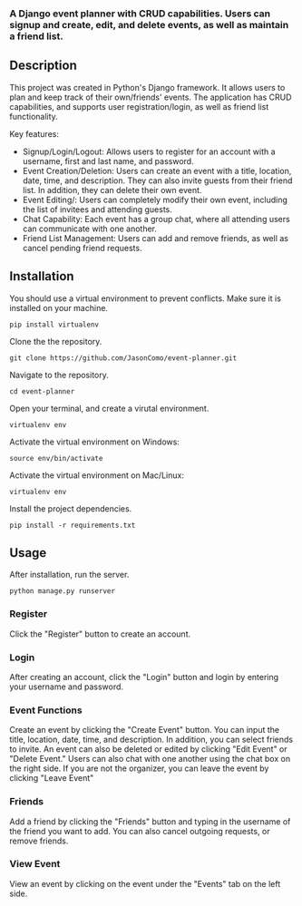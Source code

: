 ### A Django event planner with CRUD capabilities. Users can signup and create, edit, and delete events, as well as maintain a friend list.


## Description
This project was created in Python's Django framework. It allows users to plan and keep track of their own/friends' events. The application has CRUD capabilities, and supports user registration/login, as well as friend list functionality.

Key features:
- Signup/Login/Logout: Allows users to register for an account with a username, first and last name, and password. 
- Event Creation/Deletion: Users can create an event with a title, location, date, time, and description. They can also invite guests from their friend list. In addition, they can delete their own event.
- Event Editing/: Users can completely modify their own event, including the list of invitees and attending guests.
- Chat Capability: Each event has a group chat, where all attending users can communicate with one another.
- Friend List Management: Users can add and remove friends, as well as cancel pending friend requests.
  
## Installation
You should use a virtual environment to prevent conflicts. Make sure it is installed on your machine.
```
pip install virtualenv
```

Clone the the repository.
```
git clone https://github.com/JasonComo/event-planner.git
```

Navigate to the repository.
```
cd event-planner
```

Open your terminal, and create a virutal environment.
```
virtualenv env
```

Activate the virtual environment on Windows:
```
source env/bin/activate
```

Activate the virtual environment on Mac/Linux:
```
virtualenv env
```
Install the project dependencies.
```
pip install -r requirements.txt
```

## Usage
After installation, run the server.
```
python manage.py runserver
```
### Register
Click the "Register" button to create an account.

### Login
After creating an account, click the "Login" button and login by entering your username and password. 

### Event Functions
Create an event by clicking the "Create Event" button. You can input the title, location, date, time, and description. In addition, you can select friends to invite. An event can also be deleted or edited by clicking "Edit Event" or "Delete Event." Users can also chat with one another using the chat box on the right side. If you are not the organizer, you can leave the event by clicking "Leave Event"

### Friends
Add a friend by clicking the "Friends" button and typing in the username of the friend you want to add. You can also cancel outgoing requests, or remove friends.

### View Event
View an event by clicking on the event under the "Events" tab on the left side.




